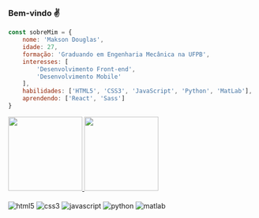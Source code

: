 ### Bem-vindo ✌️

```js
const sobreMim = {
    nome: 'Makson Douglas',
    idade: 27,
    formação: 'Graduando em Engenharia Mecânica na UFPB',
    interesses: [
        'Desenvolvimento Front-end', 
        'Desenvolvimento Mobile'
    ],
    habilidades: ['HTML5', 'CSS3', 'JavaScript', 'Python', 'MatLab'],
    aprendendo: ['React', 'Sass']
}
```

<div>
    <a href="https://github.com/Makson19">
    <img height="150em" src="https://github-readme-stats.vercel.app/api?username=Makson19&show_icons=true&theme=dark"/>
    <img height="150em" src="https://github-readme-stats.vercel.app/api/top-langs/?username=Makson19&layout=compact&theme=dark"/>
</div>


<div style="display: inline-block"><br/>
    <img align="center" alt="html5" src="https://img.shields.io/badge/HTML5-E34F26?style=for-the-badge&logo=html5&logoColor=white" />
    <img align="center" alt="css3" src="https://img.shields.io/badge/CSS3-1572B6?style=for-the-badge&logo=css3&logoColor=white" />
    <img align="center" alt="javascript" src="https://img.shields.io/badge/JavaScript-F7DF1E?style=for-the-badge&logo=javascript&logoColor=black" />
    <img align="center" alt="python" src="https://img.shields.io/badge/Python-14354C?style=for-the-badge&logo=python&logoColor=white" />
    <img align="center" alt="matlab" src="https://www.mathworks.com/matlabcentral/images/matlab-file-exchange.svg" />
</div>


<!--
### Olá!! Eu sou o Makson Douglas ✌️

-📚 Sou estudante de programação.

<div>
    <a href="https://github.com/Makson19">
    <img height="150em" src="https://github-readme-stats.vercel.app/api?username=Makson19&show_icons=true&theme=dark"/>
    <img height="150em" src="https://github-readme-stats.vercel.app/api/top-langs/?username=Makson19&layout=compact&theme=dark"/>
</div>


<div style="display: inline-block"><br/>
    <img align="center" alt="html5" src="https://img.shields.io/badge/HTML5-E34F26?style=for-the-badge&logo=html5&logoColor=white" />
    <img align="center" alt="css3" src="https://img.shields.io/badge/CSS3-1572B6?style=for-the-badge&logo=css3&logoColor=white" />
    <img align="center" alt="javascript" src="https://img.shields.io/badge/JavaScript-F7DF1E?style=for-the-badge&logo=javascript&logoColor=black" />
    <img align="center" alt="python" src="https://img.shields.io/badge/Python-14354C?style=for-the-badge&logo=python&logoColor=white" />
    <img align="center" alt="matlab" src="https://www.mathworks.com/matlabcentral/images/matlab-file-exchange.svg" />
</div>
-->


<!--
**Makson19/Makson19** is a ✨ _special_ ✨ repository because its `README.md` (this file) appears on your GitHub profile.

Here are some ideas to get you started:

- 🔭 I’m currently working on ...
- 🌱 I’m currently learning ...
- 👯 I’m looking to collaborate on ...
- 🤔 I’m looking for help with ...
- 💬 Ask me about ...
- 📫 How to reach me: ...
- 😄 Pronouns: ...
- ⚡ Fun fact: ...
-->
